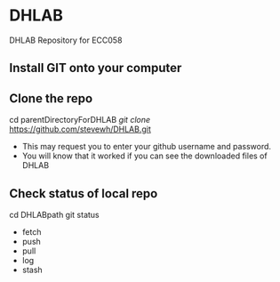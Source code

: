 # DHLAB
DHLAB Repository for ECC058

## Install GIT onto your computer



## Clone the repo
cd parentDirectoryForDHLAB
*git clone* https://github.com/stevewh/DHLAB.git

- This may request you to enter your github username and password.
- You will know that it worked if you can see the downloaded files of DHLAB

## Check status of local repo
cd DHLABpath
git status


- fetch
- push
- pull
- log
- stash
